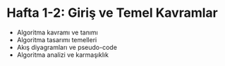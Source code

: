 # Hafta 1-2: Giriş ve Temel Kavramlar

- Algoritma kavramı ve tanımı
- Algoritma tasarımı temelleri
- Akış diyagramları ve pseudo-code
- Algoritma analizi ve karmaşıklık
